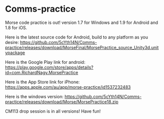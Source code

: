 # Comms-practice
Morse code practice is out! version 1.7 for Windows and 1.9 for Android and 1.8 for iOS.

Here is the latest source code for Android, build to any platform as you desire:
https://github.com/5cYth14N/Comms-practice/releases/download/MorseFinal/MorsePractice_source_Unity3d.unitypackage

Here is the Google Play link for android:
https://play.google.com/store/apps/details?id=com.RichardNagy.MorsePractice

Here is the App Store link for iPhone:
https://apps.apple.com/au/app/morse-practice/id1537232483

Here is the windows version:
https://github.com/5cYth14N/Comms-practice/releases/download/Morse/MorsePractice18.zip

CM113 drop session is in all versions! Have fun!



